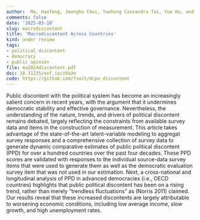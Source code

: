 ```yaml
---
author:  Ma, Haofeng, Jeongho Choi, Yuehong Cassandra Tai, Yue Hu, and Frederick Solt
comments: false
date: '2025-03-18'
slug: macrodiscontent
title: 'Macrodiscontent Across Countries'
kind: under review
tags:
- political discontent
- democracy
- public opinion
file: ma2024discontent.pdf
doi: 10.31235/osf.io/z9a3n
code: https://github.com/fsolt/dcpo_discontent
---
```



Public discontent with the political system has become an increasingly salient concern in recent years, with the argument that it undermines democratic stability and effective governance. Nevertheless, the understanding of the nature, trends, and drivers of political discontent remains debated, largely reflecting the constraints from available survey data and items in the construction of measurement. This article takes advantage of the state-of-the-art latent-variable modeling to aggregat survey responses and a comprehensive collection of survey data to generate dynamic comparative estimates of public political discontent (PPD) for over a hundred countries over the past four decades. These PPD scores are validated with responses to the individual source-data survey items that were used to generate them as well as the democratic evaluation survey item that was not used in our estimation. Next, a cross-national and longitudinal analysis of PPD in advanced democracies (i.e., OECD countries) highlights that public political discontent has been on a rising trend, rather than merely “trendless fluctuations” as (Norris 2011) claimed. Our results reveal that these increased discontents are largely attributable to worsening economic conditions, including low average income, slow growth, and high unemployment rates.